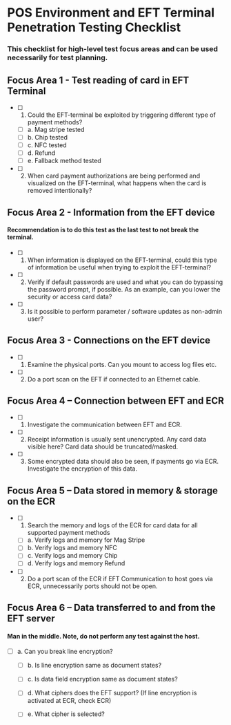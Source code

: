 # POS Environment and EFT Terminal Penetration Testing Checklist
### This checklist for high-level test focus areas and can be used necessarily for test planning.

## Focus Area 1 - Test reading of card in EFT Terminal
- [ ] 1.	Could the EFT-terminal be exploited by triggering different type of payment methods? <br>
	- [ ] a.	Mag stripe tested <br>
	- [ ] b.	Chip tested <br>
	- [ ] c.	NFC tested <br>
	- [ ] d.	Refund <br>
	- [ ] e.	Fallback method tested <br>
- [ ] 2.	When card payment authorizations are being performed and visualized on the EFT-terminal, what happens when the card is removed intentionally?

## Focus Area 2 - Information from the EFT device
#### Recommendation is to do this test as the last test to not break the terminal.
- [ ] 1.	When information is displayed on the EFT-terminal, could this type of information be useful when trying to exploit the EFT-terminal? <br>
- [ ] 2.	Verify if default passwords are used and what you can do bypassing the password prompt, if possible. As an example, can you lower the security or access card data? <br>
- [ ] 3.	Is it possible to perform parameter / software updates as non-admin user?

## Focus Area 3 - Connections on the EFT device
- [ ] 1.	Examine the physical ports. Can you mount to access log files etc. <br>
- [ ] 2.	Do a port scan on the EFT if connected to an Ethernet cable.

## Focus Area 4 – Connection between EFT and ECR
- [ ] 1.	Investigate the communication between EFT and ECR. <br>
- [ ] 2.	Receipt information is usually sent unencrypted. Any card data visible here? Card data should be truncated/masked. <br>
- [ ] 3.	Some encrypted data should also be seen, if payments go via ECR. Investigate the encryption of this data.

## Focus Area 5 – Data stored in memory & storage on the ECR
- [ ] 1.	Search the memory and logs of the ECR for card data for all supported payment methods <br>
	- [ ] a.	Verify logs and memory for Mag Stripe <br>
	- [ ] b.	Verify logs and memory NFC <br>
	- [ ] c.	Verify logs and memory Chip <br>
	- [ ] d.	Verify logs and memory Refund <br>
- [ ] 2.	Do a port scan of the ECR if EFT Communication to host goes via ECR, unnecessarily ports should not be open.

## Focus Area 6 – Data transferred to and from the EFT server
#### Man in the middle. Note, do not perform any test against the host.
  - [ ] a.	Can you break line encryption? <br>
	- [ ] b.	Is line encryption same as document states? <br>
	- [ ] c.	Is data field encryption same as document states? <br>
	- [ ] d.	What ciphers does the EFT support? (If line encryption is activated at ECR, check ECR) <br>
	- [ ] e.	What cipher is selected?

